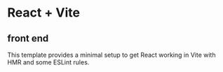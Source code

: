 # React + Vite
## front end 

This template provides a minimal setup to get React working in Vite with HMR and some ESLint rules.
